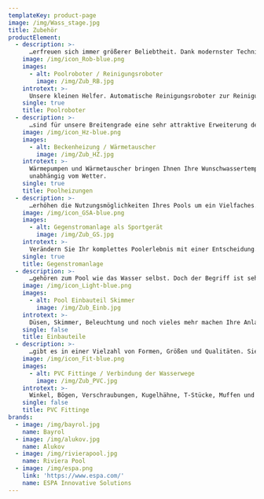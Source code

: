 ```yaml
---
templateKey: product-page
image: /img/Wass_stage.jpg
title: Zubehör
productElement:
  - description: >-
      …erfreuen sich immer größerer Beliebtheit. Dank modernster Technik ersparen die Roboter jede Menge Zeit und meistern ihre Aufgabe zuverlässig und akkurat. Poolroboter arbeiten mit eigenem Motor und Filterkorb, so dass sie Ihren Beckenboden, die Poolwände und die Wasserlinie unabhängig von der Filteranlage reinigen können. Bitte beachten Sie, dass nicht jeder Reinigungsroboter für jeden Pool geeignet ist. Er sollte daher speziell für Ihre Gegebenheiten ausgesucht werden.
    image: /img/icon_Rob-blue.png
    images:
      - alt: Poolroboter / Reinigungsroboter
        image: /img/Zub_RB.jpg
    introtext: >-
      Unsere kleinen Helfer. Automatische Reinigungsroboter zur Reinigung des Bodens, der Wände und der Wasserlinie.
    single: true
    title: Poolroboter
  - description: >-
      …sind für unsere Breitengrade eine sehr attraktive Erweiterung der Poolanlage und im nachträglichen Einbau möglich. Wohltuende Temperaturen, wann immer Sie das möchten, unabhängig von Wind und Wetter führen zu einem erhöhten und häufigeren Badespaß. Am beliebtesten sind Luftwärmepumpen (mit oder ohne Invertertechnik). Diese sollten stets richtig dimensioniert werden. Bitte beachten Sie, dass eine Beckenbeheizung nur bei abgedeckten Pools ihre volle Effizienz entfalten kann.
    image: /img/icon_Hz-blue.png
    images:
      - alt: Beckenheizung / Wärmetauscher
        image: /img/Zub_HZ.jpg
    introtext: >-
      Wärmepumpen und Wärmetauscher bringen Ihnen Ihre Wunschwassertemperatur
      unabhängig vom Wetter.
    single: true
    title: Poolheizungen
  - description: >-
      …erhöhen die Nutzungsmöglichkeiten Ihres Pools um ein Vielfaches. Für den Hobbysportler, der morgens seine Trainingseinheit absolvieren möchte oder den Triathleten als Vorbereitung, als Kinderattraktion, zur Wassergymnastik oder punktuellen Massage. So werden auch kleine Becken zum Endlospool. Wir finden für Sie die richtige Anlage, angepasst an Ihre Bedürfnisse und den Gegebenheiten Ihres Gartens. Selbstverständlich erhalten Sie bei uns auch alle weiteren Arten von Wasserattraktionen für Ihren Pool.
    image: /img/icon_GSA-blue.png
    images:
      - alt: Gegenstromanlage als Sportgerät
        image: /img/Zub_GS.jpg
    introtext: >-
      Verändern Sie Ihr komplettes Poolerlebnis mit einer Entscheidung. Als Sportgerät, Spaßbringer oder Attraktion.
    single: true
    title: Gegenstromanlage
  - description: >-
      …gehören zum Pool wie das Wasser selbst. Doch der Begriff ist sehr dehnbar und umfasst alle fest im Pool verbauten Teile, deren Wichtigkeit unumstritten ist. Darunter fallen unter anderem die Ein- und Ablaufdüsen oder der Skimmer. Richtig platziert sorgen diese Teile für die Wasserhydraulik und ebnen den Weg zur und von der Filteranlage. Des Weiteren fällt die Poolbeleuchtung unter diese Rubrik. Erst sie bringt das Ambiente und einen ganzen eigenen Charme am Abend und bei Nacht in Ihren Garten.
    image: /img/icon_Light-blue.png
    images:
      - alt: Pool Einbauteil Skimmer
        image: /img/Zub_Einb.jpg
    introtext: >-
      Düsen, Skimmer, Beleuchtung und noch vieles mehr machen Ihre Anlage erst vollständig und funktionsfähig.
    single: false
    title: Einbauteile
  - description: >-
      …gibt es in einer Vielzahl von Formen, Größen und Qualitäten. Sie dienen als Verbindung Ihrer Komponenten und Leiter der Wasserwege und sind daher für eine problemlose Funktionsweise unverzichtbar. Das Streckennetz sollte sorgfältig geplant und die PVC Fittinge korrekt ausgesucht werden. Selbstverständlich erhalten Sie bei uns neben einer großen Auswahl von PVC Fittingen, auch PVC Rohre und PVC Flexschläuche, sowie den passenden Kleber und Reiniger um Ihr Poolprojekt professionell und sicher zu gestalten.
    image: /img/icon_Fit-blue.png
    images:
      - alt: PVC Fittinge / Verbindung der Wasserwege
        image: /img/Zub_PVC.jpg
    introtext: >-
      Winkel, Bögen, Verschraubungen, Kugelhähne, T-Stücke, Muffen und weitere sind die Träger Ihres Wassersystems.
    single: false
    title: PVC Fittinge
brands:
  - image: /img/bayrol.jpg
    name: Bayrol
  - image: /img/alukov.jpg
    name: Alukov
  - image: /img/rivierapool.jpg
    name: Riviera Pool
  - image: /img/espa.png
    link: 'https://www.espa.com/'
    name: ESPA Innovative Solutions
---
```



